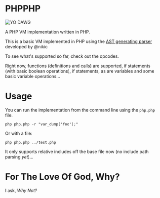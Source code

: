 PHPPHP
======

![YO DAWG](http://i.stack.imgur.com/JarJ0.jpg)

A PHP VM implementation written in PHP.

This is a basic VM implemented in PHP using the [AST generating parser](https://github.com/nikic/PHP-Parser) developed by @nikic

To see what's supported so far, check out the opcodes.

Right now, functions (definitions and calls) are supported, if statements (with basic boolean operations), if statements, as are variables and some basic variable operations...

Usage
=====

You can run the implementation from the command line using the `php.php` file.

    php php.php -r "var_dump('foo');"
    
Or with a file:

    php php.php ../test.php
    
It only supports relative includes off the base file now (no include path parsing *yet*)...

For The Love Of God, Why?
=========================

I ask, *Why Not?*

